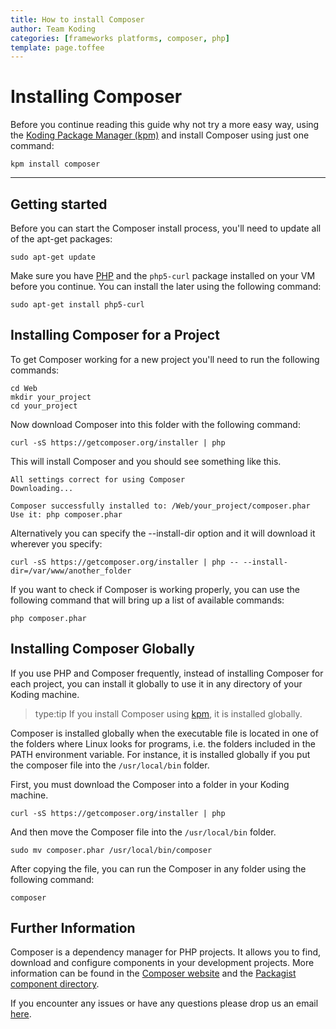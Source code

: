 ```yaml
---
title: How to install Composer
author: Team Koding
categories: [frameworks platforms, composer, php]
template: page.toffee
---
```


# Installing Composer

Before you continue reading this guide why not try a more easy way, using the [Koding Package Manager (kpm)](http://learn.koding.com/guides/getting-started-kpm/) and install Composer using just one command:

```
kpm install composer
```

***

## Getting started

Before you can start the Composer install process, you'll need to update all of the apt-get packages:

```
sudo apt-get update
```

Make sure you have [PHP](http://learn.koding.com/guides/installing-php) and the `php5-curl` package installed on your VM before you continue. You can install the later using the following command:

```
sudo apt-get install php5-curl
```

## Installing Composer for a Project

To get Composer working for a new project you'll need to run the following commands:

```
cd Web
mkdir your_project
cd your_project
```

Now download Composer into this folder with the following command:

```
curl -sS https://getcomposer.org/installer | php
```

This will install Composer and you should see something like this.

```
All settings correct for using Composer
Downloading...

Composer successfully installed to: /Web/your_project/composer.phar
Use it: php composer.phar
```

Alternatively you can specify the --install-dir option and it will download it wherever you specify:

```
curl -sS https://getcomposer.org/installer | php -- --install-dir=/var/www/another_folder
```

If you want to check if Composer is working properly, you can use the following command that will bring up a list of available commands:

```
php composer.phar
```

## Installing Composer Globally

If you use PHP and Composer frequently, instead of installing Composer for each project, you can install it globally to use it in any directory of your Koding machine. 

> type:tip
> If you install Composer using [kpm](http://learn.koding.com/guides/getting-started-kpm/), it is installed globally.

Composer is installed globally when the executable file is located in one of the folders where Linux looks for programs, i.e. the folders included in the PATH environment variable.
For instance, it is installed globally if you put the composer file into the `/usr/local/bin` folder.

First, you must download the Composer into a folder in your Koding machine.

```
curl -sS https://getcomposer.org/installer | php
```

And then move the Composer file into the `/usr/local/bin` folder.

```
sudo mv composer.phar /usr/local/bin/composer
```

After copying the file, you can run the Composer in any folder using the following command:

```
composer
```

## Further Information

Composer is a dependency manager for PHP projects. It allows you to find, download and configure components in your development projects. More information can be found in the [Composer website](https://getcomposer.org/) and the [Packagist component directory](https://packagist.org/).

If you encounter any issues or have any questions please drop us an email [here](mailto:support@koding.com).
